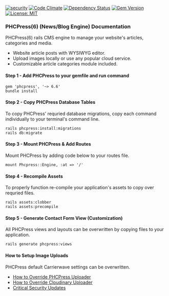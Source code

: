 [![security](https://hakiri.io/github/PHCNetworks/phc-press/master.svg)](https://hakiri.io/github/PHCNetworks/phc-press/master)
[![Code Climate](https://codeclimate.com/github/PHCNetworks/phc-press/badges/gpa.svg)](https://codeclimate.com/github/PHCNetworks/phc-press)
[![Dependency Status](https://gemnasium.com/badges/github.com/PHCNetworks/phc-press.svg)](https://gemnasium.com/github.com/PHCNetworks/phc-press)
[![Gem Version](https://badge.fury.io/rb/phcpress.svg)](https://badge.fury.io/rb/phcpress)
[![License: MIT](https://img.shields.io/badge/License-MIT-yellow.svg)](https://github.com/PHCNetworks/phc-press/blob/master/MIT-LICENSE)  

### PHCPress(6) (News/Blog Engine) Documentation
PHCPress(6) rails CMS engine to manage your website's articles, categories and media.
  
* Website article posts with WYSIWYG editor.
* Upload images locally or use any popular cloud service.
* Customizable article categories module included.
  
#### Step 1 - Add PHCPress to your gemfile  and run command  
  
	gem 'phcpress', '~> 6.6'
	bundle install
  
#### Step 2 - Copy PHCPress Database Tables  
To copy PHCPress' requried database migrations, copy each command individually to your terminal's command line.  
  
	rails phcpress:install:migrations
	rails db:migrate
  
#### Step 3 - Mount PHCPress & Add Routes
Mount PHCPress by adding code below to your routes file.  
  
	mount Phcpress::Engine, :at => '/'
  
#### Step 4 - Recompile Assets  
To properly function re-compile your application's assets to copy over requried files.
  
	rails assets:clobber
	rails assets:precompile
  
#### Step 5 - Generate Contact Form View (Customization)  
All PHCPress views and layouts can be overwritten by copying files to your application.
  
	rails generate phcpress:views 
  
#### How to Setup Image Uploads
PHCPress default Carrierwave settings can be overwritten.  
  
- [How to Override PHCPress Uploader](https://github.com/PHCNetworks/phc-press/wiki/Image-Uploader---Override)
- [How to Override Cloudinary Uploader](https://github.com/PHCNetworks/phc-press/wiki/Image-Uploader-(Cloudinary))
- [Critical Security Updates](https://github.com/PHCNetworks/phc-press/wiki/Critical-Security-Updates)
